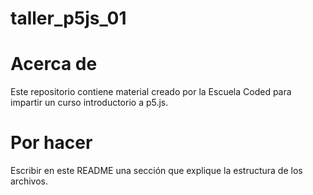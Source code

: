 # taller_p5js_01

# Acerca de

Este repositorio contiene material creado por la Escuela Coded para impartir un curso introductorio a p5.js.


# Por hacer

Escribir en este README una sección que explique la estructura de los archivos.
